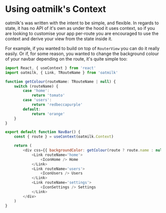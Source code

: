 # Using oatmilk's Context

oatmilk's was written with the intent to be simple, and flexible. In regards to state, it has no API of it's own as under the hood it uses context, so if you are looking to customise your app per-route you are encouraged to use the context and derive your view from the state inside it.

For example, if you wanted to build on top of `RouterView` you can do it really easily. Or if, for some reason, you wanted to change the background colour of your navbar depending on the route, it's quite simple too:

```js Navbar.tsx
import React, { useContext } from 'react'
import oatmilk, { Link, TRouteName } from 'oatmilk'

function getColour(routeName: TRouteName | null) {
    switch (routeName) {
        case 'home':
            return 'tomato'
        case 'users':
            return 'redbeccapurple'
        default:
            return 'orange'
    }
}

export default function NavBar() {
    const { route } = useContext(oatmilk.Context)

    return (
        <div css={{ backgroundColor: getColour(route ? route.name : null) }}>
            <Link routeName='home'>
                <IconHome /> Home
            </Link>
            <Link routeName='users'>
                <IconUsers /> Users
            </Link>
            <Link routeName='settings'>
                <IconSettings /> Settings
            </Link>
        </div>
    )
}
```
